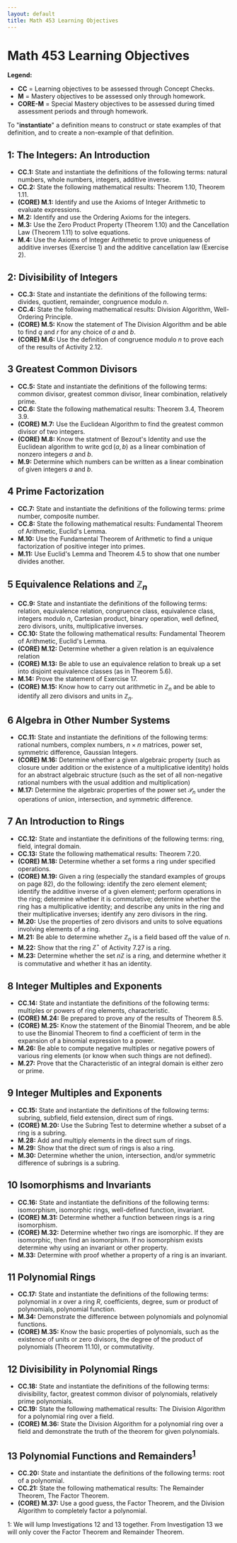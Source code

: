 ```yaml
---
layout: default
title: Math 453 Learning Objectives
---
```

# Math 453 Learning Objectives	

__Legend:__ 

+ __CC__ = Learning objectives to be assessed through Concept Checks. 
+ __M__ = Mastery objectives to be assessed only through homework.
+ __CORE-M__ = Special Mastery objectives to be assessed during timed assessment periods and through homework.

To "__instantiate__" a definition means to construct or state examples of that definition, and to create a non-example of that definition. 

## 1: The Integers: An Introduction

+ __CC.1:__ State and instantiate the definitions of the following terms: natural numbers, whole numbers, integers, additive inverse.
+ __CC.2:__ State the following mathematical results: Theorem 1.10, Theorem 1.11.
+ __(CORE) M.1:__ Identify and use the Axioms of Integer Arithmetic to evaluate expressions.
+ __M.2:__ Identify and use the Ordering Axioms for the integers.
+ __M.3:__ Use the Zero Product Property (Theorem 1.10) and the Cancellation Law (Theorem 1.11) to solve equations.
+ __M.4:__ Use the Axioms of Integer Arithmetic to prove uniqueness of additive inverses (Exercise 1) and the additive cancellation law (Exercise 2).

## 2: Divisibility of Integers

+ __CC.3:__ State and instantiate the definitions of the following terms: divides, quotient, remainder, congruence modulo $n$.
+ __CC.4:__ State the following mathematical results: Division Algorithm, Well-Ordering Principle.
+ __(CORE) M.5:__ Know the statement of The Division Algorithm and be able to find $q$ and $r$ for any choice of $a$ and $b$.
+ __(CORE) M.6:__ Use the definition of congruence modulo $n$ to prove each of the results of Activity 2.12.

## 3 Greatest Common Divisors

+ __CC.5:__ State and instantiate the definitions of the following terms: common divisor, greatest common divisor, linear combination, relatively prime.
+ __CC.6:__ State the following mathematical results: Theorem 3.4, Theorem 3.9.
+ __(CORE) M.7:__ Use the Euclidean Algorithm to find the greatest common divisor of two integers.
+ __(CORE) M.8:__ Know the statment of Bezout's Identity and use the Euclidean algorithm to write $\gcd(a,b)$ as a linear combination of nonzero integers $a$ and $b$.
+ __M.9:__ Determine which numbers can be written as a linear combination of given integers $a$ and $b$.

## 4 Prime Factorization

+ __CC.7:__ State and instantiate the definitions of the following terms: prime number, composite number.
+ __CC.8:__ State the following mathematical results: Fundamental Theorem of Arithmetic, Euclid's Lemma.
+ __M.10:__ Use the Fundamental Theorem of Arithmetic to find a unique factorization of positive integer into primes.
+ __M.11:__ Use Euclid's Lemma and Theorem 4.5 to show that one number divides another.

## 5 Equivalence Relations and $\mathbb{Z}_n$

+ __CC.9:__ State and instantiate the definitions of the following terms: relation, equivalence relation, congruence class, equivalence class, integers modulo $n$, Cartesian product, binary operation, well defined, zero divisors, units, multiplicative inverses.
+ __CC.10:__ State the following mathematical results: Fundamental Theorem of Arithmetic, Euclid's Lemma.
+ __(CORE) M.12:__ Determine whether a given relation is an equivalence relation
+ __(CORE) M.13:__ Be able to use an equivalence relation to break up a set into disjoint equivalence classes (as in Theorem 5.6).
+ __M.14:__ Prove the statement of Exercise 17. 
+ __(CORE) M.15:__ Know how to carry out arithmetic in $\mathbb{Z}_n$ and be able to identify all zero divisors and units in $\mathbb{Z}_n$.

## 6 Algebra in Other Number Systems

+ __CC.11:__ State and instantiate the definitions of the following terms: rational numbers, complex numbers, $n\times n$ matrices, power set, symmetric difference, Gaussian Integers.
+ __(CORE) M.16:__ Determine whether a given algebraic property (such as closure under addition or the existence of a multiplicative identity) holds for an abstract algebraic structure (such as the set of all non-negative rational numbers with the usual addition and multiplication)
+ __M.17:__ Determine the algebraic properties of the power set $\mathcal{P}_n$ under the operations of union, intersection, and symmetric difference.

## 7 An Introduction to Rings

+ __CC.12:__ State and instantiate the definitions of the following terms: ring, field, integral domain.
+ __CC.13:__ State the following mathematical results: Theorem 7.20.
+ __(CORE) M.18:__ Determine whether a set forms a ring under specified operations.
+ __(CORE) M.19:__ Given a ring (especially the standard examples of groups on page 82), do the following: identify the zero element element; identify the additive inverse of a given element; perform operations in the ring; determine whether it is commutative; determine whether the ring has a multiplicative identity; and describe any units in the ring and their multiplicative inverses; identify any zero divisors in the ring.
+ __M.20:__ Use the properties of zero divisors and units to solve equations involving elements of a ring.
+ __M.21:__ Be able to determine whether $\mathbb{Z}_n$ is a field based off the value of $n$.
+ __M.22:__ Show that the ring $\mathbb{Z}^\star$ of Activity 7.27 is a ring.
+ __M.23:__ Determine whether the set $n\mathbb{Z}$ is a ring, and determine whether it is commutative and whether it has an identity.

## 8 Integer Multiples and Exponents

+ __CC.14:__ State and instantiate the definitions of the following terms: multiples or powers of ring elements, characteristic.
+ __(CORE) M.24:__ Be prepared to prove any of the results of Theorem 8.5.
+ __(CORE) M.25:__ Know the statement of the Binomial Theorem, and be able to use the Binomial Theorem to find a coefficient of term in the expansion of a binomial expression to a power.
+ __M.26:__ Be able to compute negative multiples or negative powers of various ring elements (or know when such things are not defined).
+ __M.27:__ Prove that the Characteristic of an integral domain is either zero or prime.

## 9 Integer Multiples and Exponents

+ __CC.15:__ State and instantiate the definitions of the following terms: subring, subfield, field extension, direct sum of rings.
+ __(CORE) M.20:__ Use the Subring Test to determine whether a subset of a ring is a subring.
+ __M.28:__ Add and multiply elements in the direct sum of rings.
+ __M.29:__ Show that the direct sum of rings is also a ring.
+ __M.30:__ Determine whether the union, intersection, and/or symmetric difference of subrings is a subring.

## 10 Isomorphisms and Invariants
+ __CC.16:__ State and instantiate the definitions of the following terms: isomorphism, isomorphic rings, well-defined function, invariant.
+ __(CORE) M.31:__ Determine whether a function between rings is a ring isomorphism.
+ __(CORE) M.32:__ Determine whether two rings are isomorphic. If they are isomorphic, then find an isomorphism. If no isomorphism exists determine why using an invariant or other property.
+ __M.33:__ Determine with proof whether a property of a ring is an invariant.

## 11 Polynomial Rings
+ __CC.17:__ State and instantiate the definitions of the following terms: polynomial in $x$ over a ring $R$, coefficients, degree, sum or product of polynomials, polynomial function.
+ __M.34:__ Demonstrate the difference between polynomials and polynomial functions.
+ __(CORE) M.35:__ Know the basic properties of polynomials, such as the existence of units or zero divisors, the degree of the product of polynomials (Theorem 11.10), or commutativity.

## 12 Divisibility in Polynomial Rings
+ __CC.18:__ State and instantiate the definitions of the following terms: divisibility, factor, greatest common divisor of polynomials, relatively prime polynomials.
+ __CC.19:__ State the following mathematical results: The Division Algorithm for a polynomial ring over a field.
+ __(CORE) M.36:__ State the Division Algorithm for a polynomial ring over a field and demonstrate the truth of the theorem for given polynomials.

## 13 Polynomial Functions and Remainders<sup>[1](#myfootnote1)</sup>
+ __CC.20:__ State and instantiate the definitions of the following terms: root of a polynomial.
+ __CC.21:__ State the following mathematical results: The Remainder Theorem, The Factor Theorem.
+ __(CORE) M.37:__ Use a good guess, the Factor Theorem, and the Division Algorithm to completely factor a polynomial.

<a name="myfootnote1">1</a>: We will lump Investigations 12 and 13 together. From Investigation 13 we will only cover the Factor Theorem and Remainder Theorem.










